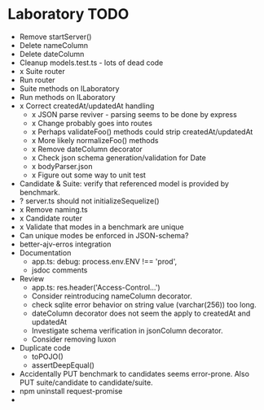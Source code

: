 # Laboratory TODO

* Remove startServer()
* Delete nameColumn
* Delete dateColumn
* Cleanup models.test.ts - lots of dead code
* x Suite router
* Run router
* Suite methods on ILaboratory
* Run methods on ILaboratory
* x Correct createdAt/updatedAt handling
  * x JSON parse reviver - parsing seems to be done by express
  * x Change probably goes into routes
  * x Perhaps validateFoo() methods could strip createdAt/updatedAt
  * x More likely normalizeFoo() methods
  * x Remove dateColumn decorator
  * x Check json schema generation/validation for Date
  * x bodyParser.json
  * x Figure out some way to unit test
* Candidate & Suite: verify that referenced model is provided by benchmark.
* ? server.ts should not initializeSequelize()
* x Remove naming.ts
* x Candidate router
* x Validate that modes in a benchmark are unique
* Can unique modes be enforced in JSON-schema?
* better-ajv-erros integration
* Documentation
  * app.ts: debug: process.env.ENV !== 'prod',
  * jsdoc comments
* Review
  * app.ts: res.header('Access-Control...')
  * Consider reintroducing nameColumn decorator.
  * check sqlite error behavior on string value (varchar(256)) too long.
  * dateColumn decorator does not seem the apply to createdAt and updatedAt
  * Investigate schema verification in jsonColumn decorator.
  * Consider removing luxon
* Duplicate code
  * toPOJO()
  * assertDeepEqual()
* Accidentally PUT benchmark to candidates seems error-prone. Also PUT suite/candidate to candidate/suite.
* npm uninstall request-promise
* 
  
